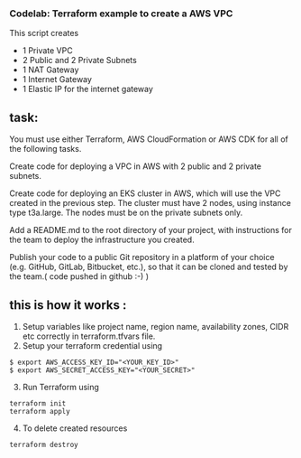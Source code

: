 ### Codelab: Terraform example to create a AWS VPC
This script creates 

- 1 Private VPC
- 2 Public and 2 Private Subnets 
- 1 NAT Gateway
- 1 Internet Gateway
- 1 Elastic IP for the internet gateway

## task:

You must use either Terraform, AWS CloudFormation or AWS CDK for all of the following tasks.

Create code for deploying a VPC in AWS with 2 public and 2 private subnets.

Create code for deploying an EKS cluster in AWS, which will use the VPC created in the previous step. The cluster must have 2 nodes, using instance type t3a.large. The nodes must be on the private subnets only.

Add a README.md to the root directory of your project, with instructions for the team to deploy the infrastructure you created.

Publish your code to a public Git repository in a platform of your choice (e.g. GitHub, GitLab, Bitbucket, etc.), so that it can be cloned and tested by the team.( code pushed in github :-) )



## this is how it works :
1. Setup variables like project name, region name, availability zones, CIDR etc  correctly in terraform.tfvars file.
2. Setup your terraform credential using 
```
$ export AWS_ACCESS_KEY_ID="<YOUR_KEY_ID>"
$ export AWS_SECRET_ACCESS_KEY="<YOUR_SECRET>"
```
3. Run Terraform using 
```
terraform init
terraform apply
```
4. To delete created resources
```
terraform destroy
```



